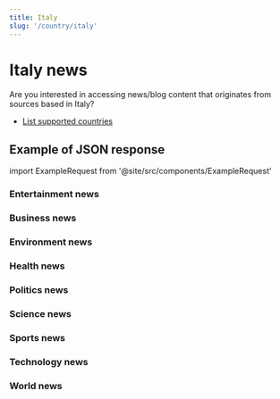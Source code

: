 ```yaml
---
title: Italy
slug: '/country/italy'
---
```


# Italy news

Are you interested in accessing news/blog content that originates from sources based in Italy?

- [List supported countries](/get-articles/countries)

## Example of JSON response

import ExampleRequest from '@site/src/components/ExampleRequest'

### Entertainment news
<ExampleRequest url="https://api.apitube.io/v1/news/articles?limit=2&category=news/Arts_and_Entertainment&language=it"></ExampleRequest>

### Business news
<ExampleRequest url="https://api.apitube.io/v1/news/articles?limit=2&category=news/Business&language=it"></ExampleRequest>

### Environment news
<ExampleRequest url="https://api.apitube.io/v1/news/articles?limit=2&category=news/Environment&language=it"></ExampleRequest>

### Health news
<ExampleRequest url="https://api.apitube.io/v1/news/articles?limit=2&category=news/Health&language=it"></ExampleRequest>

### Politics news
<ExampleRequest url="https://api.apitube.io/v1/news/articles?limit=2&category=news/Politics&language=it"></ExampleRequest>

### Science news
<ExampleRequest url="https://api.apitube.io/v1/news/articles?limit=2&category=news/Science&language=it"></ExampleRequest>

### Sports news
<ExampleRequest url="https://api.apitube.io/v1/news/articles?limit=2&category=news/Sports&language=it"></ExampleRequest>

### Technology news
<ExampleRequest url="https://api.apitube.io/v1/news/articles?limit=2&category=news/Technology&language=it"></ExampleRequest>

### World news
<ExampleRequest url="https://api.apitube.io/v1/news/articles?limit=2&category=news/World&language=it"></ExampleRequest>
